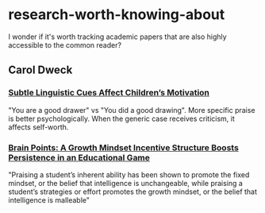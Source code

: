 # research-worth-knowing-about
I wonder if it's worth tracking academic papers that are also highly accessible to the common reader?

## Carol Dweck

### [Subtle Linguistic Cues Affect Children’s Motivation](https://psychology.stanford.edu/sites/all/files/Suble%20linguistic%20cues%20impact%20children's%20motivation_0.pdf)
"You are a good drawer" vs "You did a good drawing". More specific praise is better psychologically. When the generic case receives criticism, it affects self-worth.

### [Brain Points: A Growth Mindset Incentive Structure Boosts Persistence in an Educational Game](https://psychology.stanford.edu/sites/all/files/brainpoints_chi.pdf)
"Praising a student’s inherent ability has been shown to promote the fixed mindset, or the belief that intelligence is unchangeable, while praising a student’s strategies or effort promotes the growth mindset, or the belief that intelligence is malleable"
